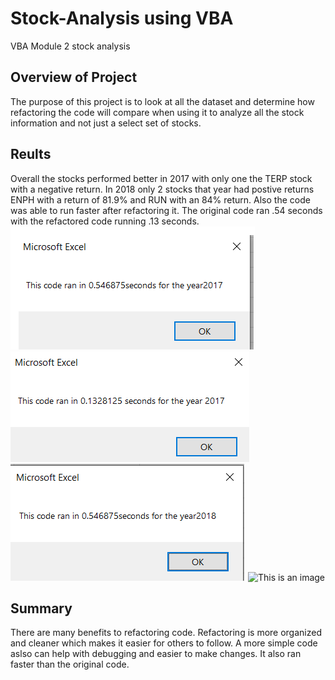 # Stock-Analysis using VBA
 VBA Module 2 stock analysis
## Overview of Project
The  purpose of this project is to look at all the dataset and determine how refactoring the code will compare when using it to analyze all the stock information and not just a select set of stocks.  
## Reults
Overall the stocks performed better in 2017 with  only one the TERP stock with a negative return.  In 2018 only 2 stocks that year had postive returns ENPH with a return of 81.9% and RUN with an 84% return. Also the code was able to run faster after refactoring it.  The original code ran .54 seconds with the refactored code running .13 seconds.
![VBA-Challenge_2017)](https://github.com/KyHicks/stock-analysis/blob/main/Resources/VBA-Challenge_2017.PNG)
![VBA_Challenge_2017_refactored](https://github.com/KyHicks/stock-analysis/blob/main/Resources/VBA_Challenge_2017_refactored.PNG)
![VBA_Challenge_2018](https://github.com/KyHicks/stock-analysis/blob/main/Resources/VBA_Challenge_2018.PNG)
![This is an image](https//Resources/VBA_Challenge_2018-refactored.PNG)
## Summary
There are many benefits to refactoring code.  Refactoring is more organized and cleaner which makes it easier for others to follow.  A more simple code aslso can help with debugging and easier to make changes. It also ran faster than the original code.  

